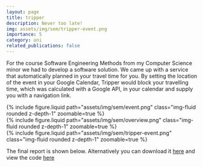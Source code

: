 ```yaml
---
layout: page
title: tripper
description: Never too late!
img: assets/img/sem/tripper-event.png
importance: 5
category: uni
related_publications: false
---
```


For the course Software Engineering Methods from my Computer Science minor we had to develop a software solution. We came up with a service that automatically planned in your travel time for you. By setting the location of the event in your Google Calendar, Tripper would block your travelling time, which was calculated with a Google API, in your calendar and supply you with a navigation link.

<div class="row mt-3">
    <div class="col-sm mt-3 mt-md-0">
        {% include figure.liquid path="assets/img/sem/event.png" class="img-fluid rounded z-depth-1" zoomable=true %}
    </div>
    <div class="col-sm mt-3 mt-md-0">
        {% include figure.liquid path="assets/img/sem/overview.png" class="img-fluid rounded z-depth-1" zoomable=true %}
    </div>
    <div class="col-sm mt-3 mt-md-0">
        {% include figure.liquid path="assets/img/sem/tripper-event.png" class="img-fluid rounded z-depth-1" zoomable=true %}
    </div>
</div>


The final report is shown below. Alternatively you can download it [here](/assets/pdf/SEM_Report.pdf) and view the code [here](https://github.com/diebolo/tripper)

<object data="/assets/pdf/SEM_Report.pdf" width="100%" height="1000" type='application/pdf'></object>
